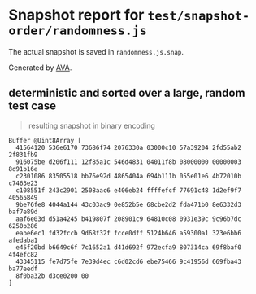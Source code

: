 # Snapshot report for `test/snapshot-order/randomness.js`

The actual snapshot is saved in `randomness.js.snap`.

Generated by [AVA](https://avajs.dev).

## deterministic and sorted over a large, random test case

> resulting snapshot in binary encoding

    Buffer @Uint8Array [
      41564120 536e6170 73686f74 2076330a 03000c10 57a39204 2fd55ab2 2f831fb9
      916075be d206f111 12f85a1c 546d4831 04011f8b 08000000 00000003 8d91b16e
      c2301086 83505518 bb76e92d 4865404a 694b111b 055e01e6 4b72010b c7463e23
      c108551f 243c2901 2508aac6 e406eb24 ffffefcf 77691c48 1d2ef9f7 40565849
      9be76fe8 4044a144 43c03ac9 0e852b5e 68cbe2d2 fda471b0 8e6332d3 baf7e89d
      aaf6e03d d51a4245 b419807f 208901c9 64810c08 0931e39c 9c96b7dc 6250b286
      eabe6ec1 fd32fccb 9d68f32f fcce0dff 5124b646 a59300a1 323e6bb6 afedaba1
      e45f20bd b6649c6f 7c1652a1 d41d692f 972ecfa9 807314ca 69f8baf0 4f4efc82
      43345115 fe7d75fe 7e39d4ec c6d02cd6 ebe75466 9c41956d 669fba43 ba77eedf
      8f0ba32b d3ce0200 00
    ]
